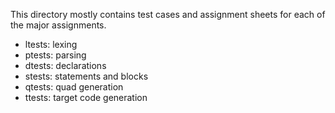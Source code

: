 This directory mostly contains test cases and assignment sheets for each
of the major assignments.

- ltests: lexing
- ptests: parsing
- dtests: declarations
- stests: statements and blocks
- qtests: quad generation
- ttests: target code generation